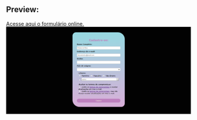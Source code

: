 ## Preview:
<a href="https://aprendendo-formularios.vercel.app/">Acesse aqui o formulário online.</a>
<img src="form-preview.png" alt="Imagem da página do formulário de cadastro para um E-Commerce"> </img>
